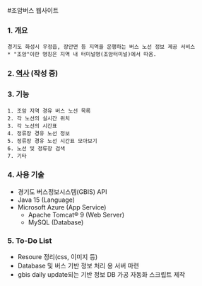 #조암버스 웹사이트

### 1. 개요
    경기도 화성시 우정읍, 장안면 등 지역을 운행하는 버스 노선 정보 제공 서비스
    * "조암"이란 명칭은 지역 내 터미널명(조암터미널)에서 따옴.
### 2. [역사] (작성 중)
### 3. 기능
    1. 조암 지역 경유 버스 노선 목록
    2. 각 노선의 실시간 위치
    3. 각 노선의 시간표
    4. 정류장 경유 노선 정보
    5. 정류장 경유 노선 시간표 모아보기
    6. 노선 및 정류장 검색
    7. 기타
### 4. 사용 기술
* 경기도 버스정보시스템(GBIS) API
* Java 15 (Language)
* Microsoft Azure (App Service)
  *  Apache Tomcat® 9 (Web Server)
  *  MySQL (Database)

### 5. To-Do List
* Resoure 정리(css, 이미지 등)
* Database 및 버스 기반 정보 처리 용 서버 마련
* gbis daily update되는 기반 정보 DB 가공 자동화 스크립트 제작


[역사]: (./history.md)